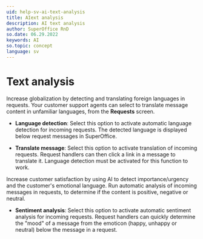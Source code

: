 ```yaml
---
uid: help-sv-ai-text-analysis
title: AIext analysis
description: AI text analysis
author: SuperOffice RnD
so.date: 06.29.2022
keywords: AI
so.topic: concept
language: sv
---
```


# Text analysis

Increase globalization by detecting and translating foreign languages in requests. Your customer support agents can select to translate message content in unfamiliar languages, from the **Requests** screen.

* **Language detection**: Select this option to activate automatic language detection for incoming requests. The detected language is displayed below request messages in SuperOffice.

* **Translate message**: Select this option to activate translation of incoming requests. Request handlers can then click a link in a message to translate it. Language detection must be activated for this function to work.

Increase customer satisfaction by using AI to detect importance/urgency and the customer's emotional language. Run automatic analysis of incoming messages in requests, to determine if the content is positive, negative or neutral.

* **Sentiment analysis**: Select this option to activate automatic sentiment analysis for incoming requests. Request handlers can quickly determine the "mood" of a message from the emoticon (happy, unhappy or neutral) below the message in a request.

